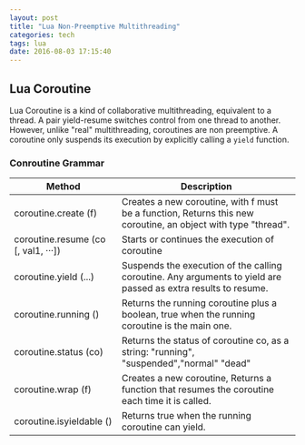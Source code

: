 ```yaml
---
layout: post
title: "Lua Non-Preemptive Multithreading"
categories: tech
tags: lua
date: 2016-08-03 17:15:40
---
```


## Lua Coroutine

Lua Coroutine is a kind of collaborative multithreading, equivalent to a thread. A pair yield-resume switches control from one thread to another.
However, unlike "real" multithreading, coroutines are non preemptive. A coroutine only suspends its execution by explicitly calling a `yield` function.

### Conroutine Grammar

| Method                              | Description                                                                                                    |
|-------------------------------------|----------------------------------------------------------------------------------------------------------------|
| coroutine.create (f)                | Creates a new coroutine, with f must be a function, Returns this new coroutine, an object with type "thread".  |
| coroutine.resume (co [, val1, ···]) | Starts or continues the execution of coroutine 					                       |
| coroutine.yield (...)               | Suspends the execution of the calling coroutine. Any arguments to yield are passed as extra results to resume. |
| coroutine.running ()                | Returns the running coroutine plus a boolean, true when the running coroutine is the main one.                 |
| coroutine.status (co)               | Returns the status of coroutine co, as a string: "running", "suspended","normal" "dead"                        |
| coroutine.wrap (f)                  | Creates a new coroutine, Returns a function that resumes the coroutine each time it is called.                 |
| coroutine.isyieldable ()            | Returns true when the running coroutine can yield.                                                             |
